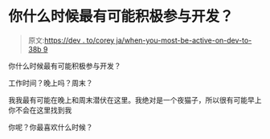 # 你什么时候最有可能积极参与开发？

> 原文:[https://dev . to/corey ja/when-you-most-be-active-on-dev-to-38b 9](https://dev.to/coreyja/when-are-you-most-likely-to-be-active-on-dev-to-38b9)

你什么时候最有可能积极参与开发？

工作时间？晚上吗？周末？

我我最有可能在晚上和周末潜伏在这里。我绝对是一个夜猫子，所以很有可能早上你不会在这里找到我

你呢？你最喜欢什么时候？
